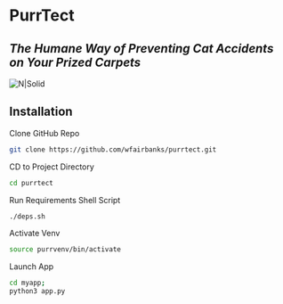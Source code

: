 # PurrTect
## _The Humane Way of Preventing Cat Accidents on Your Prized Carpets_

![N|Solid](https://i.imgur.com/IXANIV7.png)
## Installation

Clone GitHub Repo
```sh
git clone https://github.com/wfairbanks/purrtect.git
```

CD to Project Directory
```sh
cd purrtect
```

Run Requirements Shell Script
```sh
./deps.sh
```

Activate Venv
```sh
source purrvenv/bin/activate
```

Launch App
```sh
cd myapp;
python3 app.py
```
